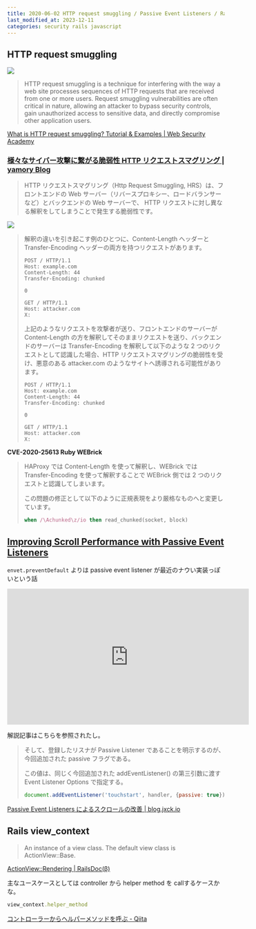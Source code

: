 ```yaml
---
title: 2020-06-02 HTTP request smuggling / Passive Event Listeners / Rail view_context
last_modified_at: 2023-12-11
categories: security rails javascript
---
```


## HTTP request smuggling

![](https://portswigger.net/web-security/images/http-request-smuggling.svg)

> HTTP request smuggling is a technique for interfering with the way a web site processes sequences of HTTP requests that are received from one or more users. Request smuggling vulnerabilities are often critical in nature, allowing an attacker to bypass security controls, gain unauthorized access to sensitive data, and directly compromise other application users.

[What is HTTP request smuggling? Tutorial & Examples \| Web Security Academy](https://portswigger.net/web-security/request-smuggling)

### [様々なサイバー攻撃に繋がる脆弱性 HTTP リクエストスマグリング | yamory Blog](https://yamory.io/blog/about-http-request-smuggling/)

> HTTP リクエストスマグリング（Http Request Smuggling, HRS）は、フロントエンドの Web サーバー（リバースプロキシー、ロードバランサーなど）とバックエンドの Web サーバーで、 HTTP リクエストに対し異なる解釈をしてしまうことで発生する脆弱性です。

![](https://yamory.io/blog/images/posts/about-http-request-smuggling/http-request-smuggling.png)

> 解釈の違いを引き起こす例のひとつに、Content-Length ヘッダーと Transfer-Encoding ヘッダーの両方を持つリクエストがあります。
>
> ```
> POST / HTTP/1.1
> Host: example.com
> Content-Length: 44
> Transfer-Encoding: chunked
>
> 0
>
> GET / HTTP/1.1
> Host: attacker.com
> X:
> ```
>
> 上記のようなリクエストを攻撃者が送り、フロントエンドのサーバーが Content-Length の方を解釈してそのままリクエストを送り、バックエンドのサーバーは Transfer-Encoding を解釈して以下のような 2 つのリクエストとして認識した場合、HTTP リクエストスマグリングの脆弱性を受け、悪意のある attacker.com のようなサイトへ誘導される可能性があります。
>
> ```language
> POST / HTTP/1.1
> Host: example.com
> Content-Length: 44
> Transfer-Encoding: chunked
>
> 0
>
> GET / HTTP/1.1
> Host: attacker.com
> X:
> ```

**CVE-2020-25613 Ruby WEBrick**

> HAProxy では Content-Length を使って解釈し、WEBrick では Transfer-Encoding を使って解釈することで WEBrick 側では 2 つのリクエストと認識してしまいます。
>
> この問題の修正として以下のように正規表現をより厳格なものへと変更しています。
>
> ```rb
> when /\Achunked\z/io then read_chunked(socket, block)
> ```

## [Improving Scroll Performance with Passive Event Listeners](https://developers.google.com/web/updates/2016/06/passive-event-listeners)

`envet.preventDefault` よりは passive event listener が最近のナウい実装っぽいという話

<iframe width="560" height="315" src="https://www.youtube.com/embed/65VMej8n23A" frameborder="0" allow="accelerometer; autoplay; encrypted-media; gyroscope; picture-in-picture" allowfullscreen></iframe>

解説記事はこちらを参照されたし。

> そして、登録したリスナが Passive Listener であることを明示するのが、今回追加された passive フラグである。
>
> この値は、同じく今回追加された addEventListener() の第三引数に渡す Event Listener Options で指定する。
>
> ```js
> document.addEventListener('touchstart', handler, {passive: true});
> ```


[Passive Event Listeners によるスクロールの改善 \| blog.jxck.io](https://blog.jxck.io/entries/2016-06-09/passive-event-listeners.html)

## Rails view_context

> An instance of a view class. The default view class is ActionView::Base.

[ActionView::Rendering \| RailsDoc(β)](https://railsdoc.github.io/classes/ActionView/Rendering.html#method-i-view_context)

主なユースケースとしては controller から helper method を callするケースかな。

```rb
view_context.helper_method
```

[コントローラーからヘルパーメソッドを呼ぶ - Qiita](https://qiita.com/rin_mu/items/18353723c6a9d78d8473)
